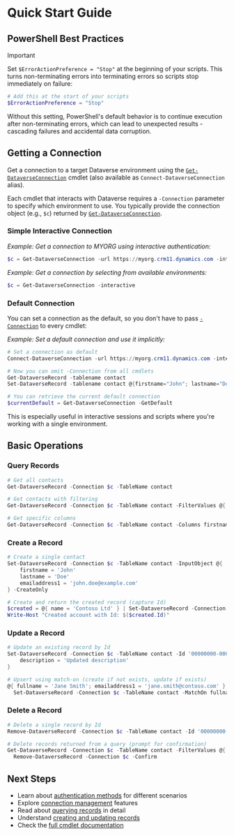 # Quick Start Guide

<!-- TOC -->
<!-- /TOC -->

## PowerShell Best Practices

> [!IMPORTANT]
> Set `$ErrorActionPreference = "Stop"` at the beginning of your scripts. This turns non-terminating errors into terminating errors so scripts stop immediately on failure:
>
> ```powershell
> # Add this at the start of your scripts
> $ErrorActionPreference = "Stop"
> ```

Without this setting, PowerShell's default behavior is to continue execution after non-terminating errors, which can lead to unexpected results - cascading failures and accidental data corruption.

## Getting a Connection

Get a connection to a target Dataverse environment using the [`Get-DataverseConnection`](../../Rnwood.Dataverse.Data.PowerShell/docs/Get-DataverseConnection.md) cmdlet (also available as `Connect-DataverseConnection` alias).

Each cmdlet that interacts with Dataverse requires a `-Connection` parameter to specify which environment to use. You typically provide the connection object (e.g., `$c`) returned by [`Get-DataverseConnection`](../../Rnwood.Dataverse.Data.PowerShell/docs/Get-DataverseConnection.md).

### Simple Interactive Connection

*Example: Get a connection to MYORG using interactive authentication:*
```powershell
$c = Get-DataverseConnection -url https://myorg.crm11.dynamics.com -interactive
```

*Example: Get a connection by selecting from available environments:*
```powershell
$c = Get-DataverseConnection -interactive
```

### Default Connection

You can set a connection as the default, so you don't have to pass [`-Connection`](../../Rnwood.Dataverse.Data.PowerShell/docs/Get-DataverseRecord.md#-connection) to every cmdlet:

*Example: Set a default connection and use it implicitly:*
```powershell
# Set a connection as default
Connect-DataverseConnection -url https://myorg.crm11.dynamics.com -interactive -SetAsDefault

# Now you can omit -Connection from all cmdlets
Get-DataverseRecord -tablename contact
Set-DataverseRecord -tablename contact @{firstname="John"; lastname="Doe"}

# You can retrieve the current default connection
$currentDefault = Get-DataverseConnection -GetDefault
```

This is especially useful in interactive sessions and scripts where you're working with a single environment.

## Basic Operations

### Query Records

```powershell
# Get all contacts
Get-DataverseRecord -Connection $c -TableName contact

# Get contacts with filtering
Get-DataverseRecord -Connection $c -TableName contact -FilterValues @{ lastname = 'Smith' }

# Get specific columns
Get-DataverseRecord -Connection $c -TableName contact -Columns firstname,lastname,emailaddress1
```

### Create a Record

```powershell
# Create a single contact
Set-DataverseRecord -Connection $c -TableName contact -InputObject @{ 
    firstname = 'John'
    lastname = 'Doe'
    emailaddress1 = 'john.doe@example.com'
} -CreateOnly

# Create and return the created record (capture Id)
$created = @{ name = 'Contoso Ltd' } | Set-DataverseRecord -Connection $c -TableName account -CreateOnly -PassThru
Write-Host "Created account with Id: $($created.Id)"
```

### Update a Record

```powershell
# Update an existing record by Id
Set-DataverseRecord -Connection $c -TableName contact -Id '00000000-0000-0000-0000-000000000000' -InputObject @{ 
    description = 'Updated description' 
}

# Upsert using match-on (create if not exists, update if exists)
@{ fullname = 'Jane Smith'; emailaddress1 = 'jane.smith@contoso.com' } |
  Set-DataverseRecord -Connection $c -TableName contact -MatchOn fullname -PassThru
```

### Delete a Record

```powershell
# Delete a single record by Id
Remove-DataverseRecord -Connection $c -TableName contact -Id '00000000-0000-0000-0000-000000000000'

# Delete records returned from a query (prompt for confirmation)
Get-DataverseRecord -Connection $c -TableName contact -FilterValues @{ lastname = 'TestUser' } |
  Remove-DataverseRecord -Connection $c -Confirm
```

## Next Steps

- Learn about [authentication methods](authentication.md) for different scenarios
- Explore [connection management](../core-concepts/connections.md) features
- Read about [querying records](../core-concepts/querying.md) in detail
- Understand [creating and updating records](../core-concepts/creating-updating.md)
- Check the [full cmdlet documentation](../../Rnwood.Dataverse.Data.PowerShell/docs/)
